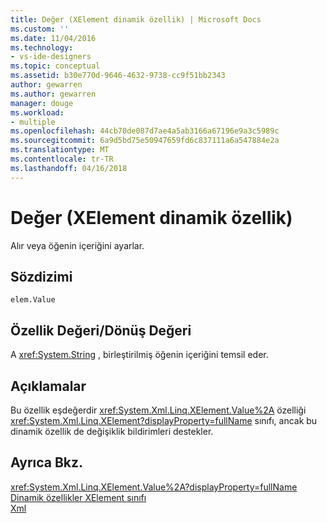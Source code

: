 ```yaml
---
title: Değer (XElement dinamik özellik) | Microsoft Docs
ms.custom: ''
ms.date: 11/04/2016
ms.technology:
- vs-ide-designers
ms.topic: conceptual
ms.assetid: b30e770d-9646-4632-9738-cc9f51bb2343
author: gewarren
ms.author: gewarren
manager: douge
ms.workload:
- multiple
ms.openlocfilehash: 44cb70de087d7ae4a5ab3166a67196e9a3c5989c
ms.sourcegitcommit: 6a9d5bd75e50947659fd6c837111a6a547884e2a
ms.translationtype: MT
ms.contentlocale: tr-TR
ms.lasthandoff: 04/16/2018
---
```

# <a name="value-xelement-dynamic-property"></a>Değer (XElement dinamik özellik)
Alır veya öğenin içeriğini ayarlar.  
  
## <a name="syntax"></a>Sözdizimi  
  
```  
elem.Value  
```  
  
## <a name="property-valuereturn-value"></a>Özellik Değeri/Dönüş Değeri  
 A <xref:System.String> , birleştirilmiş öğenin içeriğini temsil eder.  
  
## <a name="remarks"></a>Açıklamalar  
 Bu özellik eşdeğerdir <xref:System.Xml.Linq.XElement.Value%2A> özelliği <xref:System.Xml.Linq.XElement?displayProperty=fullName> sınıfı, ancak bu dinamik özellik de değişiklik bildirimleri destekler.  
  
## <a name="see-also"></a>Ayrıca Bkz.  
 <xref:System.Xml.Linq.XElement.Value%2A?displayProperty=fullName>   
 [Dinamik özellikler XElement sınıfı](../designers/xelement-class-dynamic-properties.md)   
 [Xml](../designers/xml-xelement-dynamic-property.md)
